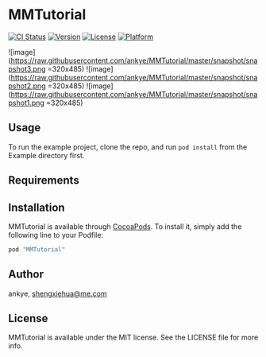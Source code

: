 # MMTutorial

[![CI Status](http://img.shields.io/travis/ankye/MMTutorial.svg?style=flat)](https://travis-ci.org/ankye/MMTutorial)
[![Version](https://img.shields.io/cocoapods/v/MMTutorial.svg?style=flat)](http://cocoapods.org/pods/MMTutorial)
[![License](https://img.shields.io/cocoapods/l/MMTutorial.svg?style=flat)](http://cocoapods.org/pods/MMTutorial)
[![Platform](https://img.shields.io/cocoapods/p/MMTutorial.svg?style=flat)](http://cocoapods.org/pods/MMTutorial)

![image](https://raw.githubusercontent.com/ankye/MMTutorial/master/snapshot/snapshot3.png =320x485)
![image](https://raw.githubusercontent.com/ankye/MMTutorial/master/snapshot/snapshot2.png =320x485)
![image](https://raw.githubusercontent.com/ankye/MMTutorial/master/snapshot/snapshot1.png =320x485)

## Usage

To run the example project, clone the repo, and run `pod install` from the Example directory first.

## Requirements

## Installation

MMTutorial is available through [CocoaPods](http://cocoapods.org). To install
it, simply add the following line to your Podfile:

```ruby
pod "MMTutorial"
```

## Author

ankye, shengxiehua@me.com

## License

MMTutorial is available under the MIT license. See the LICENSE file for more info.
